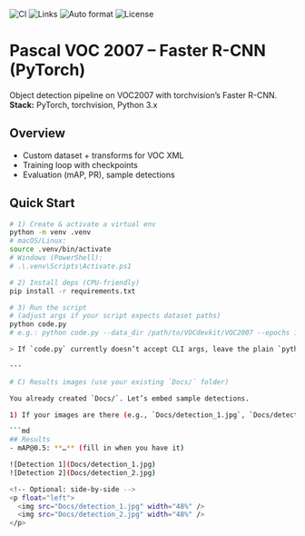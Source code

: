 ![CI](https://github.com/JanHuberty/PascalVOC2007/actions/workflows/python-ci.yml/badge.svg)
![Links](https://github.com/JanHuberty/PascalVOC2007/actions/workflows/links.yml/badge.svg)
![Auto format](https://github.com/JanHuberty/PascalVOC2007/actions/workflows/auto-format.yml/badge.svg)
![License](https://img.shields.io/github/license/JanHuberty/PascalVOC2007)


# Pascal VOC 2007 – Faster R-CNN (PyTorch)

Object detection pipeline on VOC2007 with torchvision’s Faster R-CNN.  
**Stack:** PyTorch, torchvision, Python 3.x

## Overview
- Custom dataset + transforms for VOC XML
- Training loop with checkpoints
- Evaluation (mAP, PR), sample detections
 
## Quick Start
```bash
# 1) Create & activate a virtual env
python -m venv .venv
# macOS/Linux:
source .venv/bin/activate
# Windows (PowerShell):
# .\.venv\Scripts\Activate.ps1

# 2) Install deps (CPU-friendly)
pip install -r requirements.txt

# 3) Run the script
# (adjust args if your script expects dataset paths)
python code.py
# e.g.: python code.py --data_dir /path/to/VOCdevkit/VOC2007 --epochs 1 --batch-size 2

> If `code.py` currently doesn’t accept CLI args, leave the plain `python code.py`. You can add args later.

---

# C) Results images (use your existing `Docs/` folder)

You already created `Docs/`. Let’s embed sample detections.

1) If your images are there (e.g., `Docs/detection_1.jpg`, `Docs/detection_2.jpg`), add this to the README under a “Results” heading:

```md
## Results
- mAP@0.5: **…** (fill in when you have it)

![Detection 1](Docs/detection_1.jpg)
![Detection 2](Docs/detection_2.jpg)

<!-- Optional: side-by-side -->
<p float="left">
  <img src="Docs/detection_1.jpg" width="48%" />
  <img src="Docs/detection_2.jpg" width="48%" />
</p>
